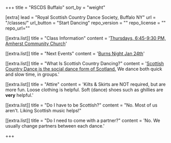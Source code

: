 +++
title = "RSCDS Buffalo"
sort_by = "weight"

[extra]
lead = "Royal Scottish Country Dance Society, Buffalo NY"
url = "/classes/"
url_button = "Start Dancing"
repo_version = ""
repo_license = ""
repo_url=""


[[extra.list]]
title = "Class Information"
content = '<a href="/classes/">Thursdays, 6:45-9:30 PM, Amherst Community Church</a>'

[[extra.list]]
title = "Next Events"
content = '<a href="/burns/">Burns Night Jan 24th</a>'

[[extra.list]]
title = "What Is Scottish Country Dancing?"
content = '<a href="/about_scd/">Scottish Country Dance is the social dance form of Scotland.</a> We dance both quick and slow time, in groups.'

[[extra.list]]
title = "Attire"
content = 'Kilts & Skirts are NOT required, but are more fun. Loose clothing is helpful. Soft (dance) shoes such as ghillies are **very** helpful.'

[[extra.list]]
title = "Do I have to be Scottish?"
content = "No. Most of us aren't. Liking Scottish music helps!"

[[extra.list]]
title = "Do I need to come with a partner?"
content = 'No. We usually change partners between each dance.'

+++
